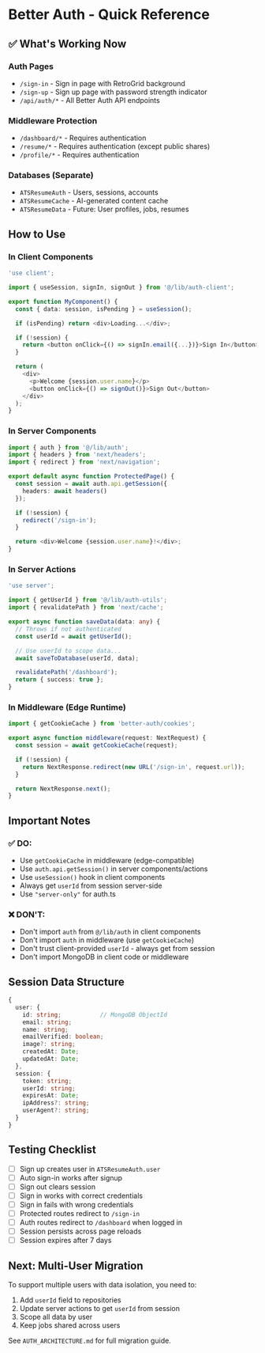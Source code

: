 # Better Auth - Quick Reference

## ✅ What's Working Now

### Auth Pages
- `/sign-in` - Sign in page with RetroGrid background
- `/sign-up` - Sign up page with password strength indicator
- `/api/auth/*` - All Better Auth API endpoints

### Middleware Protection
- `/dashboard/*` - Requires authentication
- `/resume/*` - Requires authentication (except public shares)
- `/profile/*` - Requires authentication

### Databases (Separate)
- `ATSResumeAuth` - Users, sessions, accounts
- `ATSResumeCache` - AI-generated content cache
- `ATSResumeData` - Future: User profiles, jobs, resumes

## How to Use

### In Client Components
```typescript
'use client';

import { useSession, signIn, signOut } from '@/lib/auth-client';

export function MyComponent() {
  const { data: session, isPending } = useSession();

  if (isPending) return <div>Loading...</div>;

  if (!session) {
    return <button onClick={() => signIn.email({...})}>Sign In</button>;
  }

  return (
    <div>
      <p>Welcome {session.user.name}</p>
      <button onClick={() => signOut()}>Sign Out</button>
    </div>
  );
}
```

### In Server Components
```typescript
import { auth } from '@/lib/auth';
import { headers } from 'next/headers';
import { redirect } from 'next/navigation';

export default async function ProtectedPage() {
  const session = await auth.api.getSession({
    headers: await headers()
  });

  if (!session) {
    redirect('/sign-in');
  }

  return <div>Welcome {session.user.name}!</div>;
}
```

### In Server Actions
```typescript
'use server';

import { getUserId } from '@/lib/auth-utils';
import { revalidatePath } from 'next/cache';

export async function saveData(data: any) {
  // Throws if not authenticated
  const userId = await getUserId();

  // Use userId to scope data...
  await saveToDatabase(userId, data);

  revalidatePath('/dashboard');
  return { success: true };
}
```

### In Middleware (Edge Runtime)
```typescript
import { getCookieCache } from 'better-auth/cookies';

export async function middleware(request: NextRequest) {
  const session = await getCookieCache(request);

  if (!session) {
    return NextResponse.redirect(new URL('/sign-in', request.url));
  }

  return NextResponse.next();
}
```

## Important Notes

### ✅ DO:
- Use `getCookieCache` in middleware (edge-compatible)
- Use `auth.api.getSession()` in server components/actions
- Use `useSession()` hook in client components
- Always get `userId` from session server-side
- Use `"server-only"` for auth.ts

### ❌ DON'T:
- Don't import `auth` from `@/lib/auth` in client components
- Don't import `auth` in middleware (use `getCookieCache`)
- Don't trust client-provided `userId` - always get from session
- Don't import MongoDB in client code or middleware

## Session Data Structure

```typescript
{
  user: {
    id: string;           // MongoDB ObjectId
    email: string;
    name: string;
    emailVerified: boolean;
    image?: string;
    createdAt: Date;
    updatedAt: Date;
  },
  session: {
    token: string;
    userId: string;
    expiresAt: Date;
    ipAddress?: string;
    userAgent?: string;
  }
}
```

## Testing Checklist

- [ ] Sign up creates user in `ATSResumeAuth.user`
- [ ] Auto sign-in works after signup
- [ ] Sign out clears session
- [ ] Sign in works with correct credentials
- [ ] Sign in fails with wrong credentials
- [ ] Protected routes redirect to `/sign-in`
- [ ] Auth routes redirect to `/dashboard` when logged in
- [ ] Session persists across page reloads
- [ ] Session expires after 7 days

## Next: Multi-User Migration

To support multiple users with data isolation, you need to:

1. Add `userId` field to repositories
2. Update server actions to get `userId` from session
3. Scope all data by user
4. Keep jobs shared across users

See `AUTH_ARCHITECTURE.md` for full migration guide.

